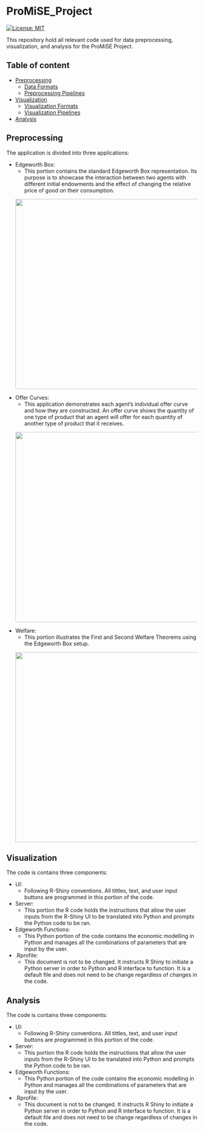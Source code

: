# ProMiSE_Project

[![License: MIT](https://img.shields.io/badge/License-MIT-yellow.svg)](https://opensource.org/licenses/MIT)

This repository hold all relevant code used for data preprocessing, visualization, and analysis for the ProMiSE Project.

## Table of content

- [Preprocessing](#preprocessing)
    - [Data Formats](#data-formats)
    - [Preprocessing Pipelines](#workflows)
- [Visualization](#visualization)
    - [Visualization Formats](#visualization-formats)
    - [Visualization Pipelines](#server)
- [Analysis](#analysis)


## Preprocessing

The application is divided into three applications:

- Edgeworth Box:
    - This portion contains the standard Edgeworth Box representation. Its purpose is to showcase the interaction between two agents with different initial endowments and the effect of changing the relative price of good on their consumption.  
    <p align="center">
      <img src="https://github.com/sas8465/Edgeworth-Box-Shiny-App/blob/main/images/Edgeworth%20Box.png" width="850" height="500" />
    </p>
- Offer Curves:
    - This application demonstrates each agent’s individual offer curve and how they are constructed. An offer curve shows the quantity of one type of product that an agent will offer for each quantity of another type of product that it receives.
    <p align="center">
      <img src="https://github.com/sas8465/Edgeworth-Box-Shiny-App/blob/main/images/Offer%20Curves.png" width="850" height="500" />
    </p>
- Welfare:
    - This portion illustrates the First and Second Welfare Theorems using the Edgeworth Box setup.
    <p align="center">
      <img src="https://github.com/sas8465/Edgeworth-Box-Shiny-App/blob/main/images/Welfare.png" width="850" height="500" />
    </p>

## Visualization

The code is contains three components:

- UI:
    - Following R-Shiny conventions. All tittles, text, and user input buttons are programmed in this portion of the code. 
- Server:
    - This portion the R code holds the instructions that allow the user inputs from the R-Shiny UI to be translated into Python and prompts the Python code to be ran.  
- Edgeworth Functions:
    - This Python portion of the code contains the economic modelling in Python and manages all the combinations of parameters that are input by the user.  
- .Rprofile:
    - This document is not to be changed. It instructs R Shiny to initiate a Python server in order to Python and R interface to function. It is a default file and does not need to be change regardless of changes in the code.  

## Analysis

The code is contains three components:

- UI:
    - Following R-Shiny conventions. All tittles, text, and user input buttons are programmed in this portion of the code. 
- Server:
    - This portion the R code holds the instructions that allow the user inputs from the R-Shiny UI to be translated into Python and prompts the Python code to be ran.  
- Edgeworth Functions:
    - This Python portion of the code contains the economic modelling in Python and manages all the combinations of parameters that are input by the user.  
- .Rprofile:
    - This document is not to be changed. It instructs R Shiny to initiate a Python server in order to Python and R interface to function. It is a default file and does not need to be change regardless of changes in the code.  
